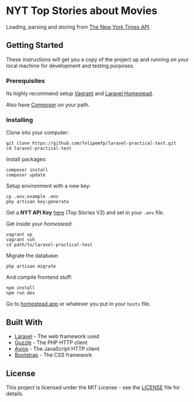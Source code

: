 # NYT Top Stories about Movies

Loading, parsing and storing from [The New York Times API](https://developer.nytimes.com/).

## Getting Started

These instructions will get you a copy of the project up and running on your local machine for development and testing purposes.

### Prerequisites

Its highly recommend setup [Vagrant](https://www.vagrantup.com/) and [Laravel Homestead](https://laravel.com/docs/homestead).

Also have [Composer](https://getcomposer.org/) on your path.

### Installing

Clone into your computer:

```
git clone https://github.com/felipemfp/laravel-practical-test.git
cd laravel-practical-test
```

Install packages:

```
composer install
composer update
```

Setup environment with a new key:

```
cp .env.example .env
php artisan key:generate
```

Get a __NYT API Key__ [here](https://developer.nytimes.com/signup) (Top Stories V2) and set in your `.env` file.

Get inside your _homestead_:

```
vagrant up
vagrant ssh
cd path/to/laravel-practical-test
```

Migrate the database:

```
php artisan migrate
```

And compile frontend stuff:

```
npm install
npm run dev
```

Go to [homestead.app](http://homestead.app) or whatever you put in your `hosts` file. 


## Built With

* [Laravel](https://laravel.com/) - The web framework used
* [Guzzle](https://github.com/guzzle/guzzle) - The PHP HTTP client 
* [Axios](https://github.com/mzabriskie/axios) - The JavaScript HTTP client
* [Bootstrap](http://getbootstrap.com/) - The CSS framework

## License

This project is licensed under the MIT License - see the [LICENSE](LICENSE) file for details.
